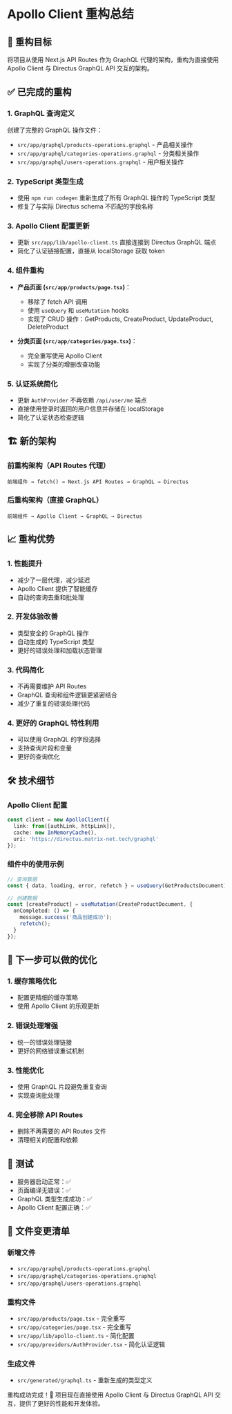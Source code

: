# Apollo Client 重构总结

## 🎯 重构目标
将项目从使用 Next.js API Routes 作为 GraphQL 代理的架构，重构为直接使用 Apollo Client 与 Directus GraphQL API 交互的架构。

## ✅ 已完成的重构

### 1. GraphQL 查询定义
创建了完整的 GraphQL 操作文件：
- `src/app/graphql/products-operations.graphql` - 产品相关操作
- `src/app/graphql/categories-operations.graphql` - 分类相关操作  
- `src/app/graphql/users-operations.graphql` - 用户相关操作

### 2. TypeScript 类型生成
- 使用 `npm run codegen` 重新生成了所有 GraphQL 操作的 TypeScript 类型
- 修复了与实际 Directus schema 不匹配的字段名称

### 3. Apollo Client 配置更新
- 更新 `src/app/lib/apollo-client.ts` 直接连接到 Directus GraphQL 端点
- 简化了认证链接配置，直接从 localStorage 获取 token

### 4. 组件重构
- **产品页面 (`src/app/products/page.tsx`)**：
  - 移除了 fetch API 调用
  - 使用 `useQuery` 和 `useMutation` hooks
  - 实现了 CRUD 操作：GetProducts, CreateProduct, UpdateProduct, DeleteProduct
  
- **分类页面 (`src/app/categories/page.tsx`)**：
  - 完全重写使用 Apollo Client
  - 实现了分类的增删改查功能

### 5. 认证系统简化
- 更新 `AuthProvider` 不再依赖 `/api/user/me` 端点
- 直接使用登录时返回的用户信息并存储在 localStorage
- 简化了认证状态检查逻辑

## 🏗️ 新的架构

### 前重构架构（API Routes 代理）
```
前端组件 → fetch() → Next.js API Routes → GraphQL → Directus
```

### 后重构架构（直接 GraphQL）
```
前端组件 → Apollo Client → GraphQL → Directus
```

## 📈 重构优势

### 1. **性能提升**
- 减少了一层代理，减少延迟
- Apollo Client 提供了智能缓存
- 自动的查询去重和批处理

### 2. **开发体验改善**
- 类型安全的 GraphQL 操作
- 自动生成的 TypeScript 类型
- 更好的错误处理和加载状态管理

### 3. **代码简化**
- 不再需要维护 API Routes
- GraphQL 查询和组件逻辑更紧密结合
- 减少了重复的错误处理代码

### 4. **更好的 GraphQL 特性利用**
- 可以使用 GraphQL 的字段选择
- 支持查询片段和变量
- 更好的查询优化

## 🛠️ 技术细节

### Apollo Client 配置
```typescript
const client = new ApolloClient({
  link: from([authLink, httpLink]),
  cache: new InMemoryCache(),
  uri: 'https://directus.matrix-net.tech/graphql'
});
```

### 组件中的使用示例
```typescript
// 查询数据
const { data, loading, error, refetch } = useQuery(GetProductsDocument);

// 创建数据
const [createProduct] = useMutation(CreateProductDocument, {
  onCompleted: () => {
    message.success('商品创建成功');
    refetch();
  }
});
```

## 🔄 下一步可以做的优化

### 1. **缓存策略优化**
- 配置更精细的缓存策略
- 使用 Apollo Client 的乐观更新

### 2. **错误处理增强**
- 统一的错误处理链接
- 更好的网络错误重试机制

### 3. **性能优化**
- 使用 GraphQL 片段避免重复查询
- 实现查询批处理

### 4. **完全移除 API Routes**
- 删除不再需要的 API Routes 文件
- 清理相关的配置和依赖

## 🧪 测试
- 服务器启动正常：✅
- 页面编译无错误：✅  
- GraphQL 类型生成成功：✅
- Apollo Client 配置正确：✅

## 📝 文件变更清单

### 新增文件
- `src/app/graphql/products-operations.graphql`
- `src/app/graphql/categories-operations.graphql`  
- `src/app/graphql/users-operations.graphql`

### 重构文件
- `src/app/products/page.tsx` - 完全重写
- `src/app/categories/page.tsx` - 完全重写
- `src/app/lib/apollo-client.ts` - 简化配置
- `src/app/providers/AuthProvider.tsx` - 简化认证逻辑

### 生成文件
- `src/generated/graphql.ts` - 重新生成的类型定义

重构成功完成！🎉 项目现在直接使用 Apollo Client 与 Directus GraphQL API 交互，提供了更好的性能和开发体验。
